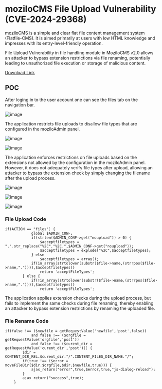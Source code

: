 # moziloCMS File Upload Vulnerability (CVE-2024-29368)

moziloCMS is a simple and clear flat file content management system (Flatfile-CMS). It is aimed primarily at users with low HTML knowledge and impresses with its entry-level-friendly operation.

File Upload Vulnerability in file handling module in MoziloCMS v2.0 allows an attacker to bypass extension restrictions via file renaming, potentially leading to unauthorized file execution or storage of malicious content.

[Download Link](https://github.com/moziloDasEinsteigerCMS/mozilo2.0/archive/master.zip)

<h2>POC</h2>

After loging in to the user account one can see the files tab on the navigation bar.

![image](https://github.com/becpn/mozilocms/assets/162958600/52d71291-e294-4a02-bedc-c96f08fef5ca)


The application restricts file uploads to disallow file types that are configured in the moziloAdmin panel.

![image](https://github.com/becpn/mozilocms/assets/162958600/09d4e3c7-83d1-4529-8eef-4f0aa5ff3edb)


![image](https://github.com/becpn/mozilocms/assets/162958600/5536b80c-fe65-4f4a-a6b1-dd62cee2d06c)


The application enforces restrictions on file uploads based on the extensions not allowed by the configuration in the moziloAdmin panel. However, it does not adequately verify file types after upload, allowing an attacker to bypass the extension check by simply changing the filename after the upload process.

![image](https://github.com/becpn/mozilocms/assets/162958600/81d733ec-0773-4963-b6b0-25e9aa8a6484)


![image](https://github.com/becpn/mozilocms/assets/162958600/bb2daf90-7e0b-4f85-bd09-2c0e601a3b9e)


![image](https://github.com/becpn/mozilocms/assets/162958600/4c344321-149c-4566-9ec6-85432a88ffad)

<h3>File Upload Code</h3>

```
if(ACTION == "files") {
            global $ADMIN_CONF;
            if(strlen($ADMIN_CONF->get("noupload")) > 0) {
                $acceptfiletypes = ".".str_replace("%2C","%2C.",$ADMIN_CONF->get("noupload"));
                $acceptfiletypes = explode("%2C",$acceptfiletypes);
            } else
                $acceptfiletypes = array();
            if(in_array(strtolower(substr($file->name,(strrpos($file->name,".")))),$acceptfiletypes))
                return 'acceptFileTypes';
        } else {
            if(!in_array(strtolower(substr($file->name,(strrpos($file->name,".")))),$acceptfiletypes))
                return 'acceptFileTypes';
```

The application applies extension checks during the upload process, but fails to implement the same checks during file renaming, thereby enabling an attacker to bypass extension restrictions by renaming the uploaded file.

<h3>File Rename Code</h3>

```
if(false !== ($newfile = getRequestValue('newfile','post',false))
            and false !== ($orgfile = getRequestValue('orgfile','post'))
            and false !== ($curent_dir = getRequestValue('curent_dir','post'))) {
        $dir = CONTENT_DIR_REL.$curent_dir."/".CONTENT_FILES_DIR_NAME."/";
        if(true !== ($error = moveFileDir($dir.$orgfile,$dir.$newfile,true))) {
            ajax_return("error",true,$error,true,"js-dialog-reload");
        }
        ajax_return("success",true);
    }
```
